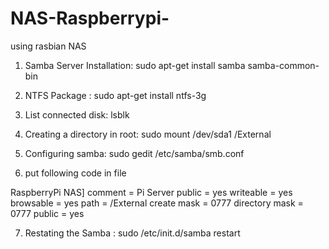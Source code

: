 # NAS-Raspberrypi-
using rasbian NAS

1. Samba Server Installation:
sudo apt-get install samba samba-common-bin

2. NTFS Package :
sudo apt-get install ntfs-3g

3. List connected disk:
lsblk

4. Creating a directory in root:
sudo mount /dev/sda1 /External

5. Configuring samba:
sudo gedit /etc/samba/smb.conf

6. put following code in file

RaspberryPi NAS]
comment = Pi Server
public = yes
writeable = yes
browsable = yes
path = /External
create mask = 0777
directory mask = 0777
public = yes

7. Restating the Samba :
sudo /etc/init.d/samba restart

